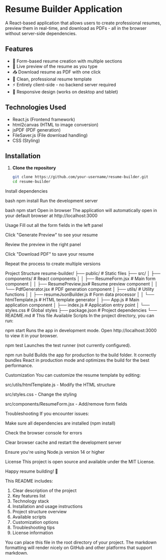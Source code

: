 # Resume Builder Application

A React-based application that allows users to create professional resumes, preview them in real-time, and download as PDFs - all in the browser without server-side dependencies.

## Features

- 📝 Form-based resume creation with multiple sections
- 👀 Live preview of the resume as you type
- 📥 Download resume as PDF with one click
- 🎨 Clean, professional resume template
- ⚡ Entirely client-side - no backend server required
- 📱 Responsive design (works on desktop and tablet)

## Technologies Used

- React.js (Frontend framework)
- html2canvas (HTML to image conversion)
- jsPDF (PDF generation)
- FileSaver.js (File download handling)
- CSS (Styling)

## Installation

1. **Clone the repository**
   ```bash
   git clone https://github.com/your-username/resume-builder.git
   cd resume-builder
Install dependencies

bash
npm install
Run the development server

bash
npm start
Open in browser
The application will automatically open in your default browser at http://localhost:3000

Usage
Fill out all the form fields in the left panel

Click "Generate Preview" to see your resume

Review the preview in the right panel

Click "Download PDF" to save your resume

Repeat the process to create multiple versions

Project Structure
resume-builder/
├── public/                  # Static files
├── src/
│   ├── components/          # React components
│   │   ├── ResumeForm.jsx   # Main form component
│   │   ├── ResumePreview.jsx# Resume preview component
│   │   └── PdfGenerator.jsx # PDF generation component
│   ├── utils/               # Utility functions
│   │   ├── resumeJsonBuilder.js # Form data processor
│   │   └── htmlTemplate.js  # HTML template generator
│   ├── App.js               # Main application component
│   ├── index.js             # Application entry point
│   └── styles.css           # Global styles
├── package.json             # Project dependencies
└── README.md                # This file
Available Scripts
In the project directory, you can run:

npm start
Runs the app in development mode.
Open http://localhost:3000 to view it in your browser.

npm test
Launches the test runner (not currently configured).

npm run build
Builds the app for production to the build folder.
It correctly bundles React in production mode and optimizes the build for the best performance.

Customization
You can customize the resume template by editing:

src/utils/htmlTemplate.js - Modify the HTML structure

src/styles.css - Change the styling

src/components/ResumeForm.jsx - Add/remove form fields

Troubleshooting
If you encounter issues:

Make sure all dependencies are installed (npm install)

Check the browser console for errors

Clear browser cache and restart the development server

Ensure you're using Node.js version 14 or higher

License
This project is open source and available under the MIT License.

Happy resume building! 🚀


This README includes:

1. Clear description of the project
2. Key features list
3. Technology stack
4. Installation and usage instructions
5. Project structure overview
6. Available scripts
7. Customization options
8. Troubleshooting tips
9. License information

You can place this file in the root directory of your project. The markdown formatting will render nicely on GitHub and other platforms that support markdown.
